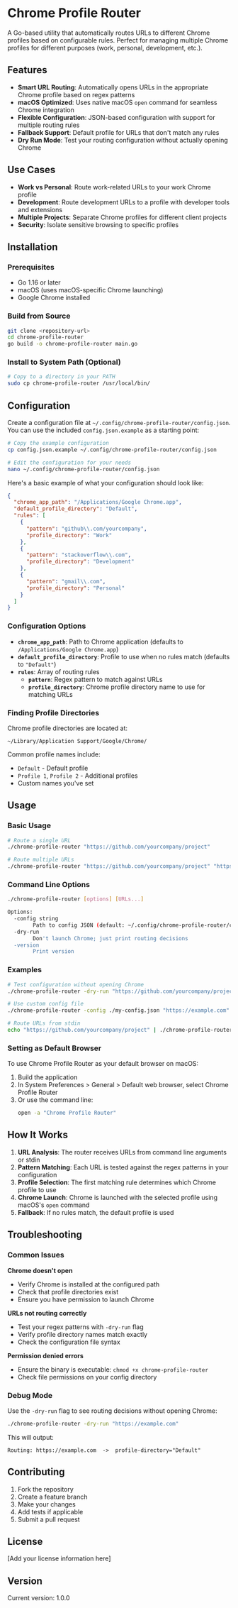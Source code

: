 # Chrome Profile Router

A Go-based utility that automatically routes URLs to different Chrome profiles based on configurable rules. Perfect for managing multiple Chrome profiles for different purposes (work, personal, development, etc.).

## Features

- **Smart URL Routing**: Automatically opens URLs in the appropriate Chrome profile based on regex patterns
- **macOS Optimized**: Uses native macOS `open` command for seamless Chrome integration
- **Flexible Configuration**: JSON-based configuration with support for multiple routing rules
- **Fallback Support**: Default profile for URLs that don't match any rules
- **Dry Run Mode**: Test your routing configuration without actually opening Chrome

## Use Cases

- **Work vs Personal**: Route work-related URLs to your work Chrome profile
- **Development**: Route development URLs to a profile with developer tools and extensions
- **Multiple Projects**: Separate Chrome profiles for different client projects
- **Security**: Isolate sensitive browsing to specific profiles

## Installation

### Prerequisites

- Go 1.16 or later
- macOS (uses macOS-specific Chrome launching)
- Google Chrome installed

### Build from Source

```bash
git clone <repository-url>
cd chrome-profile-router
go build -o chrome-profile-router main.go
```

### Install to System Path (Optional)

```bash
# Copy to a directory in your PATH
sudo cp chrome-profile-router /usr/local/bin/
```

## Configuration

Create a configuration file at `~/.config/chrome-profile-router/config.json`. You can use the included `config.json.example` as a starting point:

```bash
# Copy the example configuration
cp config.json.example ~/.config/chrome-profile-router/config.json

# Edit the configuration for your needs
nano ~/.config/chrome-profile-router/config.json
```

Here's a basic example of what your configuration should look like:

```json
{
  "chrome_app_path": "/Applications/Google Chrome.app",
  "default_profile_directory": "Default",
  "rules": [
    {
      "pattern": "github\\.com/yourcompany",
      "profile_directory": "Work"
    },
    {
      "pattern": "stackoverflow\\.com",
      "profile_directory": "Development"
    },
    {
      "pattern": "gmail\\.com",
      "profile_directory": "Personal"
    }
  ]
}
```

### Configuration Options

- **`chrome_app_path`**: Path to Chrome application (defaults to `/Applications/Google Chrome.app`)
- **`default_profile_directory`**: Profile to use when no rules match (defaults to `"Default"`)
- **`rules`**: Array of routing rules
  - **`pattern`**: Regex pattern to match against URLs
  - **`profile_directory`**: Chrome profile directory name to use for matching URLs

### Finding Profile Directories

Chrome profile directories are located at:
```
~/Library/Application Support/Google/Chrome/
```

Common profile names include:
- `Default` - Default profile
- `Profile 1`, `Profile 2` - Additional profiles
- Custom names you've set

## Usage

### Basic Usage

```bash
# Route a single URL
./chrome-profile-router "https://github.com/yourcompany/project"

# Route multiple URLs
./chrome-profile-router "https://github.com/yourcompany/project" "https://stackoverflow.com/questions/123"
```

### Command Line Options

```bash
./chrome-profile-router [options] [URLs...]

Options:
  -config string
        Path to config JSON (default: ~/.config/chrome-profile-router/config.json)
  -dry-run
        Don't launch Chrome; just print routing decisions
  -version
        Print version
```

### Examples

```bash
# Test configuration without opening Chrome
./chrome-profile-router -dry-run "https://github.com/yourcompany/project"

# Use custom config file
./chrome-profile-router -config ./my-config.json "https://example.com"

# Route URLs from stdin
echo "https://github.com/yourcompany/project" | ./chrome-profile-router
```

### Setting as Default Browser

To use Chrome Profile Router as your default browser on macOS:

1. Build the application
2. In System Preferences > General > Default web browser, select Chrome Profile Router
3. Or use the command line:
   ```bash
   open -a "Chrome Profile Router"
   ```

## How It Works

1. **URL Analysis**: The router receives URLs from command line arguments or stdin
2. **Pattern Matching**: Each URL is tested against the regex patterns in your configuration
3. **Profile Selection**: The first matching rule determines which Chrome profile to use
4. **Chrome Launch**: Chrome is launched with the selected profile using macOS's `open` command
5. **Fallback**: If no rules match, the default profile is used

## Troubleshooting

### Common Issues

**Chrome doesn't open**
- Verify Chrome is installed at the configured path
- Check that profile directories exist
- Ensure you have permission to launch Chrome

**URLs not routing correctly**
- Test your regex patterns with `-dry-run` flag
- Verify profile directory names match exactly
- Check the configuration file syntax

**Permission denied errors**
- Ensure the binary is executable: `chmod +x chrome-profile-router`
- Check file permissions on your config directory

### Debug Mode

Use the `-dry-run` flag to see routing decisions without opening Chrome:

```bash
./chrome-profile-router -dry-run "https://example.com"
```

This will output:
```
Routing: https://example.com  ->  profile-directory="Default"
```

## Contributing

1. Fork the repository
2. Create a feature branch
3. Make your changes
4. Add tests if applicable
5. Submit a pull request

## License

[Add your license information here]

## Version

Current version: 1.0.0
